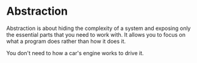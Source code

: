 # Abstraction

Abstraction is about hiding the complexity of a system and exposing only the essential parts that you need to work with. It allows you to focus on what a program does rather than how it does it.

You don't need to how a car's engine works to drive it.
